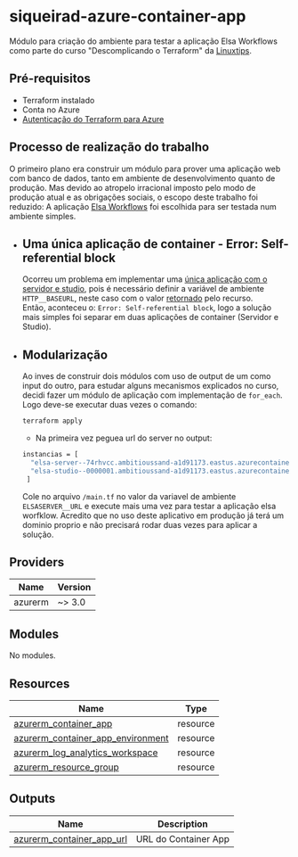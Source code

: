 # siqueirad-azure-container-app

Módulo para criação do ambiente para testar a aplicação Elsa Workflows como parte do curso "Descomplicando o Terraform" da [Linuxtips](https://linuxtips.io/).

## Pré-requisitos

- Terraform instalado
- Conta no Azure
- [Autenticação do Terraform para Azure](https://learn.microsoft.com/pt-br/azure/developer/terraform/authenticate-to-azure)

## Processo de realização do trabalho

O primeiro plano era construir um módulo para prover uma aplicação web com banco de dados, tanto em ambiente de desenvolvimento quanto de produção. Mas devido ao atropelo irracional imposto pelo modo de produção atual e as obrigações sociais, o escopo deste trabalho foi reduzido: A aplicação [Elsa Workflows](https://v3.elsaworkflows.io/) foi escolhida para ser testada num ambiente simples.

- ## Uma única aplicação de container - Error: Self-referential block

  Ocorreu um problema em implementar uma [única aplicação com o servidor e studio](https://v3.elsaworkflows.io/docs/installation/docker#elsa-server-studio), pois é necessário definir a variável de ambiente `HTTP__BASEURL`, neste caso com o valor [retornado](#outputs) pelo recurso.  
  Então, aconteceu o: `Error: Self-referential block`, logo a solução mais simples foi separar em duas aplicações de container (Servidor e Studio).

- ## Modularização

  Ao inves de construir dois módulos com uso de output de um como input do outro, para estudar alguns mecanismos explicados no curso, decidi fazer um módulo de aplicação com implementação de `for_each`. Logo deve-se executar duas vezes o comando:

  ```bash
  terraform apply
  ```

  - Na primeira vez peguea url do server no output:

  ```bash
  instancias = [
    "elsa-server--74rhvcc.ambitioussand-a1d91173.eastus.azurecontainerapps.io",
    "elsa-studio--0000001.ambitioussand-a1d91173.eastus.azurecontainerapps.io",
   ]
  ```

  Cole no arquivo `/main.tf` no valor da variavel de ambiente `ELSASERVER__URL` e execute mais uma vez para testar a aplicação elsa worfklow. Acredito que no uso deste aplicativo em produção já terá um dominio proprio e não precisará rodar duas vezes para aplicar a solução.

## Providers

| Name    | Version |
| ------- | ------- |
| azurerm | ~> 3.0  |

## Modules

No modules.

## Resources

| Name                                                                                                                                                   | Type     |
| ------------------------------------------------------------------------------------------------------------------------------------------------------ | -------- |
| [azurerm_container_app](https://registry.terraform.io/providers/hashicorp/azurerm/latest/docs/resources/container_app)                                 | resource |
| [azurerm_container_app_environment](https://registry.terraform.io/providers/hashicorp/azurerm/latest/docs/resources/container_app_environment_storage) | resource |
| [azurerm_log_analytics_workspace](https://registry.terraform.io/providers/hashicorp/azurerm/latest/docs/resources/log_analytics_workspace)             | resource |
| [azurerm_resource_group](hhttps://registry.terraform.io/providers/hashicorp/azurerm/latest/docs/resources/resource_group.html)                         | resource |

## Outputs

| Name                                  | Description          |
| ------------------------------------- | -------------------- |
| [azurerm_container_app_url](#outputs) | URL do Container App |

<!-- END_TF_DOCS -->
